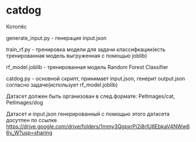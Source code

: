 # catdog
Котопёс

generate_input.py - генерация input.json

train_rf.py - тренировка модели для задачи классифкации(есть тренированная модель выгруженная с помощью joblib)

rf_model.joblib - тренированная модель Random Forest Classifier

catdog.py - основной скрипт, принимает input.json, генерит output.json согласно задаче(использует rf_model.joblib)

Датасет должен быть организован в след.формате: PetImages/cat, PetImages/dog

Датасет и input.json генерированный с помощью этого датасета досутпен по ссылке https://drive.google.com/drive/folders/1mmy3QgpxrPi2i8rIU6EbkaV4NWw66v_W?usp=sharing


